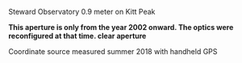 Steward Observatory 0.9 meter on Kitt Peak

**This aperture is only from the year 2002 onward.  The optics were reconfigured at
that time. clear aperture**

Coordinate source measured summer 2018 with handheld GPS